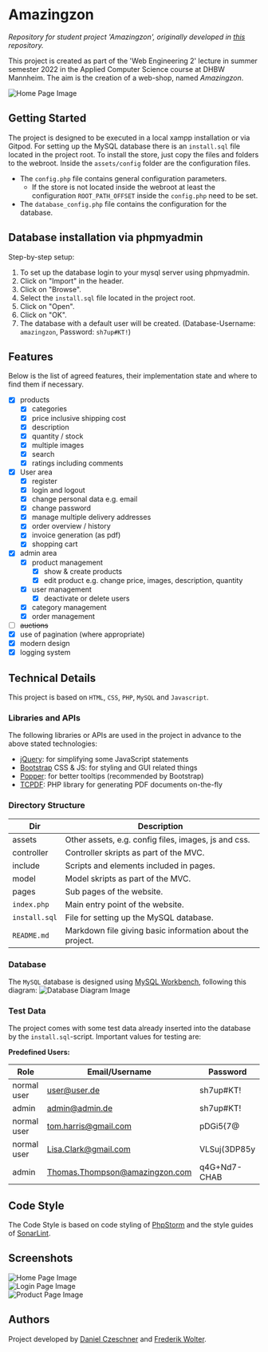 # Amazingzon

*Repository for student project 'Amazingzon', originally developed
in [this](https://github.com/Blo0dR0gue/PreAmazingzon) repository.*

This project is created as part of the 'Web Engineering 2' lecture in summer semester 2022 in the Applied Computer
Science course at DHBW Mannheim.
The aim is the creation of a web-shop, named *Amazingzon*.

![Home Page Image](assets/images/screenshot_page_home.png)<br>

## Getting Started

The project is designed to be executed in a local xampp installation or via Gitpod.
For setting up the MySQL database there is an `install.sql` file located in the project root.
To install the store, just copy the files and folders to the webroot.
Inside the `assets/config` folder are the configuration files. <br>

- The `config.php` file contains general configuration parameters.
    - If the store is not located inside the webroot at least the configuration `ROOT_PATH_OFFSET` inside
      the `config.php` need to be set.
- The `database_config.php` file contains the configuration for the database.

## Database installation via phpmyadmin

Step-by-step setup:

1. To set up the database login to your mysql server using phpmyadmin.
2. Click on "Import" in the header.
3. Click on "Browse".
4. Select the `install.sql` file located in the project root.
5. Click on "Open".
6. Click on "OK".
7. The database with a default user will be created. (Database-Username: `amazingzon`, Password: `sh7up#KT!`)

## Features

Below is the list of agreed features, their implementation state and where to find them if necessary.

- [x] products
    - [x] categories
    - [x] price inclusive shipping cost
    - [x] description
    - [x] quantity / stock
    - [x] multiple images
    - [x] search
    - [x] ratings including comments
- [x] User area
    - [x] register
    - [x] login and logout
    - [x] change personal data e.g. email
    - [x] change password
    - [x] manage multiple delivery addresses
    - [x] order overview / history
    - [x] invoice generation (as pdf)
    - [x] shopping cart
- [x] admin area
    - [x] product management
        - [x] show & create products
        - [x] edit product e.g. change price, images, description, quantity
    - [x] user management
        - [x] deactivate or delete users
    - [x] category management
    - [x] order management
- [ ] ~~auctions~~
- [x] use of pagination (where appropriate)
- [x] modern design
- [x] logging system

## Technical Details

This project is based on `HTML`, `CSS`, `PHP`, `MySQL` and `Javascript`.

### Libraries and APIs

The following libraries or APIs are used in the project in advance to the above stated technologies:

* [jQuery](https://jquery.com/): for simplifying some JavaScript statements
* [Bootstrap](https://getbootstrap.com/) CSS & JS: for styling and GUI related things
* [Popper](https://popper.js.org/): for better tooltips (recommended by Bootstrap)
* [TCPDF](https://github.com/tecnickcom/tcpdf): PHP library for generating PDF documents on-the-fly

### Directory Structure

| Dir           | Description                                               |
|---------------|-----------------------------------------------------------|
| assets        | Other assets, e.g. config files, images, js and css.      |
| controller    | Controller skripts as part of the MVC.                    |
| include       | Scripts and elements included in pages.                   |
| model         | Model skripts as part of the MVC.                         |
| pages         | Sub pages of the website.                                 |
| `index.php`   | Main entry point of the website.                          |
| `install.sql` | File for setting up the MySQL database.                   |
| `README.md`   | Markdown file giving basic information about the project. |

### Database

The `MySQL` database is designed using [MySQL Workbench](https://www.mysql.com/de/products/workbench/), following this
diagram:
![Database Diagram Image](assets/images/database_design.png)

### Test Data

The project comes with some test data already inserted into the database by the `install.sql`-script.
Important values for testing are:

**Predefined Users:**

| Role        | Email/Username                 | Password       |
|-------------|--------------------------------|----------------|
| normal user | user@user.de                   | sh7up#KT!      |
| admin       | admin@admin.de                 | sh7up#KT!      |
| normal user | tom.harris@gmail.com           | pDGi5{7@       |
| normal user | Lisa.Clark@gmail.com           | VLSuj(3DP85y   |
| admin       | Thomas.Thompson@amazingzon.com | q4G+Nd7-CHAB   |

## Code Style

The Code Style is based on code styling of [PhpStorm](https://www.jetbrains.com/help/phpstorm/settings-code-style.html)
and the style guides of [SonarLint](https://www.sonarlint.org/).

## Screenshots

![Home Page Image](assets/images/screenshot_page_home.png)<br>
![Login Page Image](assets/images/screenshot_page_login.png)<br>
![Product Page Image](assets/images/screenshot_page_product.png)

## Authors

Project developed by [Daniel Czeschner](https://github.com/Blo0dR0gue)
and [Frederik Wolter](https://github.com/FrederikWolter).
